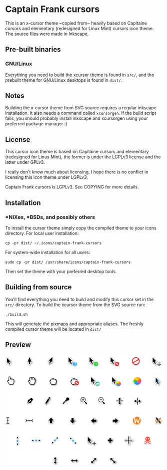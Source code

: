 # Captain Frank cursors
This is an x-cursor theme ~copied from~ heavily based on Capitaine cursors and elementary (redesigned for Linux Mint) cursors icon theme.
The source files were made in Inkscape, 

## Pre-built binaries
### GNU/Linux
Everything you need to build the xcursor theme is found in `src/`, and
the prebuilt theme for GNU/Linux desktops is found in `dist/`.

## Notes
Building the x-cursor theme from SVG source requires a regular inkscape
installation. It also needs a command called `xcursorgen`. If the build
script fails, you should probably install inkscape and xcursorgen using
your preferred package manager :)

## License
This cursor icon theme is based on Capitaine cursors and elementary (redesigned for Linux Mint), the
former is under the LGPLv3 license and the latter under GPLv3.

I really don't know much about licensing, I hope there is no conflict in licensing this icon theme
under LGPLv3.

Captain Frank cursors is LGPLv3. See COPYING for more details.

## Installation
### \*NIXes, \*BSDs, and possibly others
To install the cursor theme simply copy the compiled theme to your icons
directory. For local user installation:

```
cp -pr dist/ ~/.icons/captain-frank-cursors
```

For system-wide installation for all users:

```
sudo cp -pr dist/ /usr/share/icons/captain-frank-cursors
```

Then set the theme with your preferred desktop tools.



## Building from source
You'll find everything you need to build and modify this cursor set in
the `src/` directory. To build the xcursor theme from the SVG source
run:

```
./build.sh
```

This will generate the pixmaps and appropriate aliases.
The freshly compiled cursor theme will be located in `dist/`



## Preview
![](preview.png)
